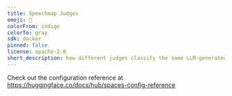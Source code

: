 ```yaml
---
title: Speechmap Judges
emoji: 🏢
colorFrom: indigo
colorTo: gray
sdk: docker
pinned: false
license: apache-2.0
short_description: how different judges classify the same LLM-generated
---
```


Check out the configuration reference at https://huggingface.co/docs/hub/spaces-config-reference
